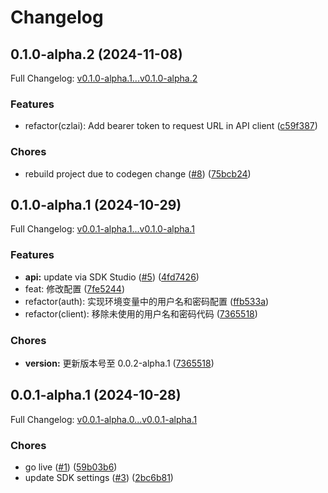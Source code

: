 # Changelog

## 0.1.0-alpha.2 (2024-11-08)

Full Changelog: [v0.1.0-alpha.1...v0.1.0-alpha.2](https://github.com/CZL-AI/czlai-python/compare/v0.1.0-alpha.1...v0.1.0-alpha.2)

### Features

* refactor(czlai): Add bearer token to request URL in API client ([c59f387](https://github.com/CZL-AI/czlai-python/commit/c59f3871918008302bf38550c4861f9b641981c2))


### Chores

* rebuild project due to codegen change ([#8](https://github.com/CZL-AI/czlai-python/issues/8)) ([75bcb24](https://github.com/CZL-AI/czlai-python/commit/75bcb24ea952f71238847f2a7d19bdafae685d85))

## 0.1.0-alpha.1 (2024-10-29)

Full Changelog: [v0.0.1-alpha.1...v0.1.0-alpha.1](https://github.com/CZL-AI/czlai-python/compare/v0.0.1-alpha.1...v0.1.0-alpha.1)

### Features

* **api:** update via SDK Studio ([#5](https://github.com/CZL-AI/czlai-python/issues/5)) ([4fd7426](https://github.com/CZL-AI/czlai-python/commit/4fd7426907540aab8802261aebb469de402ba816))
* feat: 修改配置 ([7fe5244](https://github.com/CZL-AI/czlai-python/commit/7fe52443eaa220f64e4144ce9e910c0d7f031e95))
* refactor(auth): 实现环境变量中的用户名和密码配置 ([ffb533a](https://github.com/CZL-AI/czlai-python/commit/ffb533a62c3a2d3777cda9a2a000d0d04e44cb01))
* refactor(client): 移除未使用的用户名和密码代码 ([7365518](https://github.com/CZL-AI/czlai-python/commit/73655185db52f44ff4c76cfa4ee1987b852b6027))


### Chores

* **version:** 更新版本号至 0.0.2-alpha.1 ([7365518](https://github.com/CZL-AI/czlai-python/commit/73655185db52f44ff4c76cfa4ee1987b852b6027))

## 0.0.1-alpha.1 (2024-10-28)

Full Changelog: [v0.0.1-alpha.0...v0.0.1-alpha.1](https://github.com/CZL-AI/czlai-python/compare/v0.0.1-alpha.0...v0.0.1-alpha.1)

### Chores

* go live ([#1](https://github.com/CZL-AI/czlai-python/issues/1)) ([59b03b6](https://github.com/CZL-AI/czlai-python/commit/59b03b62eed983efbefe8480f7a04704d10eba98))
* update SDK settings ([#3](https://github.com/CZL-AI/czlai-python/issues/3)) ([2bc6b81](https://github.com/CZL-AI/czlai-python/commit/2bc6b815a3b1602a888d4d7aac4cf99cef033fd7))
